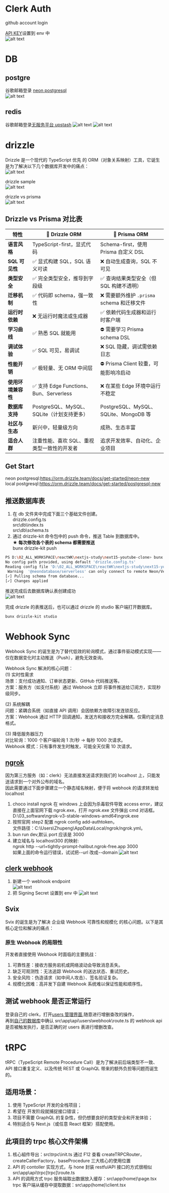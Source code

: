 # Clerk Auth

github account login

[API KEY](https://dashboard.clerk.com/apps/app_2h3rVTIOKEjDPMvkButuenB43ro/instances/ins_2h3rVayUgo9oHxXrn0Wi3DaLVqX/api-keys)设置到 env 中<br/>
![alt text](99_screenshot/clerk_config.png)

# DB

## postgre

谷歌邮箱登录
[neon postgresql](https://console.neon.tech/app/projects/billowing-unit-66449389?database=metube)<br/>
![alt text](99_screenshot/db_config.png)

## redis

谷歌邮箱登录[无服务平台 upstash](https://console.upstash.com/)
![alt text](99_screenshot/redis.png)
![alt text](99_screenshot/redisAPI.png)

# drizzle

Drizzle 是一个现代的 TypeScript 优先 的 ORM（对象关系映射）工具，它诞生是为了解决以下几个数据库开发中的痛点：<br/>
![alt text](99_screenshot/drizzle_why.png)

drizzle sample<br/>
![alt text](99_screenshot/drizzle_sample.png)

drizzle vs prisma<br/>
![alt text](99_screenshot/drizzle_vs_prisma.png)

## Drizzle vs Prisma 对比表

| 特性               | 🧪 Drizzle ORM                             | 🌈 Prisma ORM                               |
| ------------------ | ------------------------------------------ | ------------------------------------------- |
| **语言风格**       | TypeScript-first，显式代码                 | Schema-first，使用 Prisma 自定义 DSL        |
| **SQL 可见性**     | ✅ 显式构建 SQL，SQL 语义可读              | ❌ 自动生成查询，SQL 不可见                 |
| **类型安全**       | ✅ 完全类型安全，推导到字段级              | ✅ 查询结果类型安全（但 SQL 构建不透明）    |
| **迁移机制**       | ✅ 代码即 schema，强一致性                 | ❌ 需要额外维护 `.prisma` schema 和迁移文件 |
| **运行时依赖**     | ❌ 无运行时魔法或生成器                    | ✅ 依赖代码生成器和运行时客户端             |
| **学习曲线**       | ✅ 熟悉 SQL 就能用                         | ⛔ 需要学习 Prisma schema DSL               |
| **调试体验**       | ✅ SQL 可见，易调试                        | ❌ SQL 隐藏，调试需依赖日志                 |
| **性能开销**       | ✅ 极轻量、无 ORM 中间层                   | ⛔ Prisma Client 较重，可能影响冷启动       |
| **使用环境兼容性** | ✅ 支持 Edge Functions、Bun、Serverless    | ❌ 在某些 Edge 环境中运行不稳定             |
| **数据库支持**     | PostgreSQL、MySQL、SQLite（计划支持更多）  | PostgreSQL、MySQL、SQLite、MongoDB 等       |
| **社区与生态**     | 新兴中，轻量级方向                         | 成熟、生态丰富                              |
| **适合人群**       | 注重性能、喜欢 SQL、重视类型一致性的开发者 | 追求开发效率、自动化、企业项目              |

## Get Start

neon postgresql:https://orm.drizzle.team/docs/get-started/neon-new
<br/>
local postgresql:https://orm.drizzle.team/docs/get-started/postgresql-new

## 推送数据库表

1. 在 db 文件夹中完成下面三个基础文件创建。<br/>
   drizzle.config.ts<br/>
   src\db\index.ts<br/>
   src\db\schema.ts<br/>
2. 通过 drizzle-kit 命令包中的 push 命令，推送 Table 到数据库中。<br/>
   **★ 每次修改各个表的 schema 都需要推送**<br/>
   bunx drizzle-kit push

```bash
PS D:\02_ALL_WORKSPACE\reactWK\nextjs-study\next15-youtube-clone> bunx drizzle-kit push
No config path provided, using default 'drizzle.config.ts'
Reading config file 'D:\02_ALL_WORKSPACE\reactWK\nextjs-study\next15-youtube-clone\drizzle.config.ts'Using '@neondatabase/serverless' driver for database querying
 Warning  '@neondatabase/serverless' can only connect to remote Neon/Vercel Postgres/Supabase instances through a websocket
[✓] Pulling schema from database...
[✓] Changes applied
```

推送完成后去数据库确认表创建成功<br/>
![alt text](99_screenshot/drizzle_kit_push_table_users.png)

完成 drizzle 的表推送后，也可以通过 drizzle 的 studio 客户端打开数据库。

```bash
bunx drizzle-kit studio
```

# Webhook Sync

Webhook Sync 的诞生是为了替代低效的轮询模式，通过事件驱动模式实现——仅在数据变化时主动推送（Push），避免无效查询。

Webhook Sync 解决的核心问题：<br/>
(1) 实时性需求<br/>
场景：支付成功通知、订单状态更新、GitHub 代码推送等。<br/>
方案：服务方（如支付系统）通过 Webhook 立即 将事件推送给订阅方，实现秒级同步。

(2) 系统解耦<br/>
问题：紧耦合系统（如直接 API 调用）会因依赖方故障引发连锁反应。<br/>
方案：Webhook 通过 HTTP 回调通知，发送方和接收方完全解耦，仅需约定消息格式。

(3) 降低服务器压力<br/>
对比轮询：1000 个客户端轮询 1 次/秒 → 每秒 1000 次请求。<br/>
Webhook 模式：只有事件发生时触发，可能全天仅需 10 次请求。<br/>

## [ngrok](https://dashboard.ngrok.com/get-started/setup/windows)

因为第三方服务（如：clerk）无法直接发送请求到我们的 localhost 上，只能发送请求到一个对外公布的域名。<br/>
因此需要通过下面步骤建立一个静态域名映射，便于将 webhook 的请求转发给 localhost

1. choco install ngrok 在 windows 上会因为杀毒软件导致 access error，建议直接在上面官网下载 ngrok.exe，打开 ngrok.exe 文件弹出 cmd 对话框。<br/>
   D:\03_software\ngrok-v3-stable-windows-amd64\ngrok.exe
2. 按照官网 step2 配置 ngrok config add-authtoken，<br/>
   文件路径：C:\Users\Zhupeng\AppData\Local/ngrok/ngrok.yml。
3. bun run dev,默认 port 应该是 3000
4. 建立域名与 localhost300 的映射:<br/>
   ngrok http --url=tightly-prompt-halibut.ngrok-free.app 3000
   <br/>如果上面的命令运行错误，试试把--url 改成--domain
   ![alt text](99_screenshot/ngrok_connect.png)

## [clerk webhook](https://dashboard.clerk.com/apps/app_2h3rVTIOKEjDPMvkButuenB43ro/instances/ins_2h3rVayUgo9oHxXrn0Wi3DaLVqX/webhooks)

1. 新建一个 webhook endpoint<br/>
   ![alt text](99_screenshot/clerk_webhook_create.png)
2. 把 Signing Secret 设置到 env 中
   ![alt text](99_screenshot/clerk_webhook_signing_secret.png)

## Svix

Svix 的诞生是为了解决 企业级 Webhook 可靠性和规模化 的核心问题。以下是其核心定位和解决的痛点：<br/>

### 原生 Webhook 的局限性

开发者直接使用 Webhook 时面临的主要挑战：

1. 可靠性差：接收方服务宕机或网络波动会导致消息丢失。
2. 缺乏可观测性：无法追踪 Webhook 的送达状态、重试历史。
3. 安全风险：伪造请求（如中间人攻击）、签名验证复杂。
4. 规模化困难：高并发下自建 Webhook 系统难以保证性能和顺序性。

## 测试 webhook 是否正常运行

登录自己的 clerk，打开[users 管理界面](https://dashboard.clerk.com/apps/app_2h3rVTIOKEjDPMvkButuenB43ro/instances/ins_2h3rVayUgo9oHxXrn0Wi3DaLVqX/users),随意进行增删查改的操作，<br/>
再到[自己的数据库](https://console.neon.tech/app/projects/billowing-unit-66449389/branches/br-tiny-dew-a1dwl43a/tables?database=metube)中确认 src\app\api\users\webhook\route.ts 的 webhook api 是否被触发执行，是否正确的对 users 表进行增删改查。

# tRPC

tRPC（TypeScript Remote Procedure Call）是为了解决前后端类型不一致、API 接口重复定义、以及传统 REST 或 GraphQL 带来的额外负担等问题而诞生的。

## 适用场景：

1. 使用 TypeScript 开发的全栈项目；
2. 希望在 开发阶段就捕捉接口错误；
3. 项目不需要 GraphQL 的复杂性，但仍想要良好的类型安全和开发体验；
4. 特别适合与 Next.js（或任意 React 框架）搭配使用。

## 此項目的 trpc 核心文件架構

1. 核心組件导出：src\trpc\init.ts
   通过 F12 查看 createTRPCRouter，createCallerFactory，baseProcedure 三大核心的使用位置
2. API 的 contoller 实现方式，与 hone 封装 restfulAPI 接口的方式很相似
   src\app\api\trpc\[trpc]\route.ts
3. API 的调用方式
   trpc 服务端取出数据放入缓存：src\app\(home)\page.tsx
   trpc 客户端从缓存中提取数据：src\app\(home)\client.tsx
